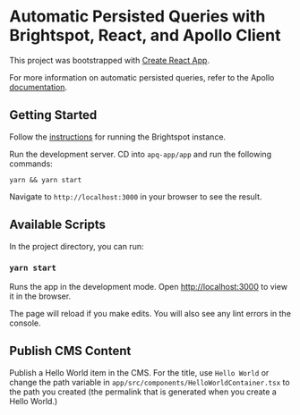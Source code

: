 # Automatic Persisted Queries with Brightspot, React, and Apollo Client

This project was bootstrapped with [Create React App](https://github.com/facebook/create-react-app).

For more information on automatic persisted queries, refer to the Apollo [documentation](https://www.apollographql.com/docs/react/api/link/persisted-queries/).

## Getting Started

Follow the [instructions](https://github.com/brightspot/react-examples/tree/feature/cma-next) for running the Brightspot instance.

Run the development server. CD into `apq-app/app` and run the following commands:

```
yarn && yarn start
```

Navigate to `http://localhost:3000` in your browser to see the result.

## Available Scripts

In the project directory, you can run:

### `yarn start`

Runs the app in the development mode.
Open [http://localhost:3000](http://localhost:3000) to view it in the browser.

The page will reload if you make edits.
You will also see any lint errors in the console.

## Publish CMS Content

Publish a Hello World item in the CMS. For the title, use `Hello World` or change the path variable in `app/src/components/HelloWorldContainer.tsx` to the path you created (the permalink that is generated when you create a Hello World.)
